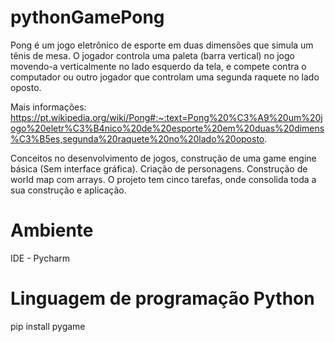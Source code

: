 # pythonGamePong

Pong é um jogo eletrônico de esporte em duas dimensões que simula um tênis de mesa. 
O jogador controla uma paleta (barra vertical) no jogo movendo-a verticalmente no lado esquerdo da tela, e compete contra o computador ou outro jogador que controlam uma segunda raquete no lado oposto.

Mais informações: 
https://pt.wikipedia.org/wiki/Pong#:~:text=Pong%20%C3%A9%20um%20jogo%20eletr%C3%B4nico%20de%20esporte%20em%20duas%20dimens%C3%B5es,segunda%20raquete%20no%20lado%20oposto.

Conceitos no desenvolvimento de jogos, construção de uma game engine básica (Sem interface gráfica). Criação de personagens.  Construção de world map com arrays. O projeto tem cinco tarefas, onde consolida toda a sua construção e aplicação.

# Ambiente
IDE - Pycharm
# Linguagem de programação Python
pip install pygame
